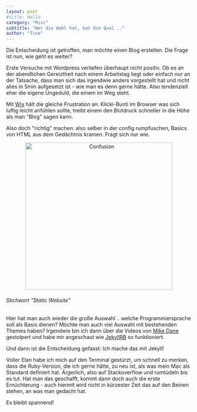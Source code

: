 ```yaml
---
layout: post
#title: Hello
category: "Misc"
subtitle: "Wer die Wahl hat, hat die Qual .."
author: "Tino"
---
```


Die Entscheidung ist getroffen, man möchte einen Blog erstellen. Die Frage ist nun, wie geht es weiter? 

Erste Versuche mit Wordpress verliefen überhaupt nicht positiv. Ob es an der abendlichen Gereiztheit nach einem Arbeitstag liegt oder einfach nur an der Tatsache, dass man sich das irgendwie anders vorgestellt hat und nicht alles in 5min aufgesetzt ist - wie man es denn gerne hätte. Also tendenziell eher die eigene Ungeduld, die einem im Weg steht.

Mit [Wix](www.wix.com) hält die gleiche Frustration an: Klicki-Bunti im Browser was sich luftig leicht anfühlen sollte, treibt einem den Blutdruck schneller in die Höhe als man "Blog" sagen kann.

Also doch "richtig" machen: also selber in der config rumpfuschen, Basics von HTML aus dem Gedächtnis kramen. Fragt sich nur wie. 
<p style="text-align: center;"><img src="{{ site.baseurl }}/images/postpics/Confusion.png" alt="Confusion" style="width: 400px;"/></p>

###### Stichwort "Static Website"
Hier hat man auch wieder die große Auswahl .. welche Programmiersprache soll als Basis dienen? Möchte man auch viel Auswahl mit bestehenden Themes haben?
Irgendwie bin ich dann über die Videos von [Mike Dane](https://www.mikedane.com/) gestolpert und habe mir angeschaut wie [JekyllRB](https://jekyllrb.com/) so funktioniert.

Und dann ist die Entscheidung gefasst: Ich mache das mit Jekyll!

Voller Elan habe ich mich auf den Terminal gestürzt, um schnell zu merken, dass die Ruby-Version, die ich gerne hätte, zu neu ist, als was mein Mac als Standard definiert hat.
Ärgerlich, also auf Stackoverflow und rumtüdeln bis es tut.
Hat man das geschafft, kommt dann doch auch die erste Ernüchterung - auch hiermit wird nicht in kürzester Zeit das auf den Beinen stehen, an was man gedacht hat. 

Es bleibt spannend!